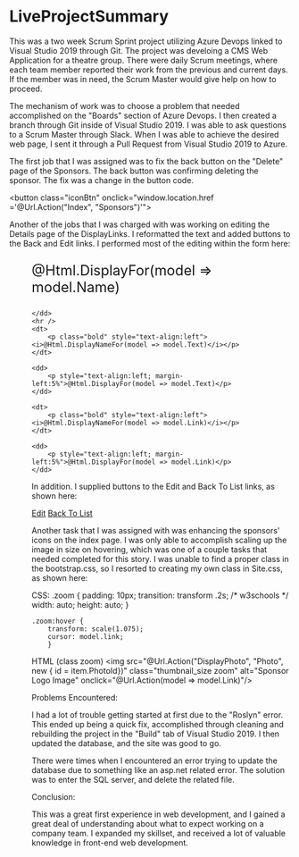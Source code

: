 

# LiveProjectSummary
  This was a two week Scrum Sprint project utilizing Azure Devops linked to Visual Studio 2019 through Git. 
The project was develoing a CMS Web Application for a theatre group. There were daily Scrum meetings,
where each team member reported their work from the previous and current days. If the member was in need, 
the Scrum Master would give help on how to proceed. 

  The mechanism of work was to choose a problem that needed accomplished on the "Boards" section of Azure Devops. 
I then created a branch through Git inside of Visual Studio 2019. I was able to ask questions to a Scrum Master
through Slack. When I was able to achieve the desired web page, I sent it through a Pull Request from Visual
Studio 2019 to Azure.

The first job that I was assigned was to fix the back button on the "Delete" page of the Sponsors. The back button
was confirming deleting the sponsor. The fix was a change in the button code.

<button class="iconBtn" onclick="window.location.href ='@Url.Action("Index", "Sponsors")'">

  Another of the jobs that I was charged with was working on editing the Details page of the DisplayLinks. 
I reformatted the text and added buttons to the Back and Edit links. I performed most of the editing within the form here:

<dl class="Display-container-title-details">
    <dd>
        <p style="font-size:25px;" "text-align:center;">
            @Html.DisplayFor(model => model.Name)
        </p>

    </dd>
    <hr />
    <dt>
        <p class="bold" style="text-align:left"><i>@Html.DisplayNameFor(model => model.Text)</i></p>
    </dt>

    <dd>
        <p style="text-align:left; margin-left:5%">@Html.DisplayFor(model => model.Text)</p>
    </dd>

    <dt>
        <p class="bold" style="text-align:left"><i>@Html.DisplayNameFor(model => model.Link)</i></p>
    </dt>

    <dd>
        <p style="text-align:left; margin-left:5%">@Html.DisplayFor(model => model.Link)</p>
    </dd>
   
In addition. I supplied buttons to the Edit and Back To List links, as shown here:
   
   <p>
    <a class="btn btn-main" href="@Url.Action("Edit", "DisplayLinks", new { id = Model.LinkId})"><i class="fa fa-edit fa-fw"></i>Edit</a>
    <a class="btn btn-main" href="@Url.Action("Index", "DisplayLinks")"><i class="fa fa-hand-point-left fa-fw"></i>Back To List</a>

</p>

Another task that I was assigned with was enhancing the sponsors' icons on the index page.
I was only able to accomplish scaling up the image in size on hovering, which was one of a couple tasks that needed completed for this story.
I was unable to find a proper class in the bootstrap.css, so I resorted to creating my own class in Site.css, as shown here:


CSS:
.zoom {
    padding: 10px;
    transition: transform .2s; /* w3schools */
    width: auto;
    height: auto;
}

    .zoom:hover {
        transform: scale(1.075); 
        cursor: model.link;
        }

HTML (class zoom)
<img src="@Url.Action("DisplayPhoto", "Photo", new { id = item.PhotoId})" class="thumbnail_size zoom" alt="Sponsor Logo Image" onclick="@Url.Action(model => model.Link)"/>


  
Problems Encountered:

  I had a lot of trouble getting started at first due to the "Roslyn" error.
This ended up being a quick fix, accomplished through cleaning and rebuilding the project in the
"Build" tab of Visual Studio 2019. I then updated the database, and the site was good to go. 

  There were times when I encountered an error trying to update the database due to something like an asp.net related error.
The solution was to enter the SQL server, and delete the related file.


Conclusion:

  This was a great first experience in web development, and I gained a great deal of understanding about what
  to expect working on a company team. I expanded my skillset, and received a lot of valuable knowledge in
  front-end web development.
